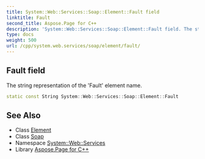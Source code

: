 ```yaml
---
title: System::Web::Services::Soap::Element::Fault field
linktitle: Fault
second_title: Aspose.Page for C++
description: 'System::Web::Services::Soap::Element::Fault field. The string representation of the ''Fault'' element name in C++.'
type: docs
weight: 500
url: /cpp/system.web.services/soap/element/fault/
---
```

## Fault field


The string representation of the 'Fault' element name.

```cpp
static const String System::Web::Services::Soap::Element::Fault
```

## See Also

* Class [Element](../)
* Class [Soap](../../)
* Namespace [System::Web::Services](../../../)
* Library [Aspose.Page for C++](../../../../)
